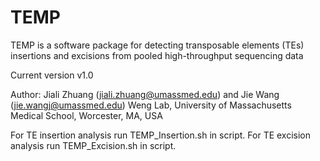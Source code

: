 TEMP
====

TEMP is a software package for detecting transposable elements (TEs)  insertions and excisions from pooled high-throughput sequencing data

Current version v1.0

Author: Jiali Zhuang (jiali.zhuang@umassmed.edu) and Jie Wang (jie.wangj@umassmed.edu) Weng Lab, University of Massachusetts Medical School, Worcester, MA, USA

For TE insertion analysis run TEMP_Insertion.sh in script.
For TE excision analysis run TEMP_Excision.sh in script.
